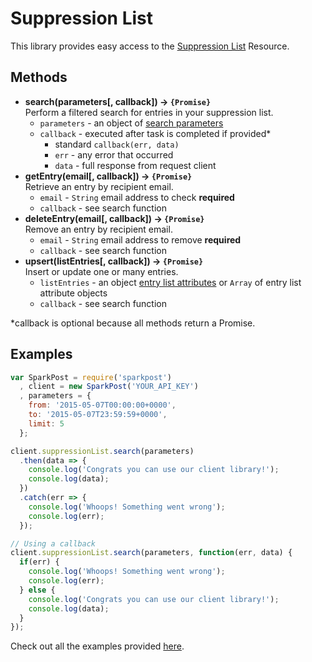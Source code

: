 # Suppression List

This library provides easy access to the [Suppression List](https://developers.sparkpost.com/api/suppression-list) Resource.

## Methods
* **search(parameters[, callback]) &rarr; `{Promise}`**<br />
  Perform a filtered search for entries in your suppression list.
  * `parameters` - an object of [search parameters](https://developers.sparkpost.com/api/suppression-list#suppression-list-search-get)
  * `callback` - executed after task is completed if provided*
    * standard `callback(err, data)`
    * `err` - any error that occurred
    * `data` - full response from request client
* **getEntry(email[, callback]) &rarr; `{Promise}`**<br />
  Retrieve an entry by recipient email.
    * `email` - `String` email address to check **required**
    * `callback` - see search function
* **deleteEntry(email[, callback]) &rarr; `{Promise}`**<br />
  Remove an entry by recipient email.
    * `email` - `String` email address to remove **required**
    * `callback` - see search function
* **upsert(listEntries[, callback]) &rarr; `{Promise}`**<br />
  Insert or update one or many entries.
    * `listEntries` - an object [entry list attributes](https://developers.sparkpost.com/api/suppression-list#header-list-entry-attributes) or `Array` of entry list attribute objects
    * `callback` - see search function

*callback is optional because all methods return a Promise.

## Examples

```javascript
var SparkPost = require('sparkpost')
  , client = new SparkPost('YOUR_API_KEY')
  , parameters = {
    from: '2015-05-07T00:00:00+0000',
    to: '2015-05-07T23:59:59+0000',
    limit: 5
  };

client.suppressionList.search(parameters)
  .then(data => {
    console.log('Congrats you can use our client library!');
    console.log(data);
  })
  .catch(err => {
    console.log('Whoops! Something went wrong');
    console.log(err);
  });

// Using a callback
client.suppressionList.search(parameters, function(err, data) {
  if(err) {
    console.log('Whoops! Something went wrong');
    console.log(err);
  } else {
    console.log('Congrats you can use our client library!');
    console.log(data);
  }
});

```

Check out all the examples provided [here](/examples/suppressionList).
